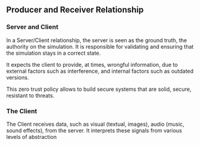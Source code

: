 ## Producer and Receiver Relationship

### Server and Client

In a Server/Client relationship, the server is seen as the ground truth, the authority on the simulation. It is responsible for validating and ensuring that the simulation stays in a correct state.

It expects the client to provide, at times, wrongful information, due to external factors such as interference, and internal factors such as outdated versions.

This zero trust policy allows to build secure systems that are solid, secure, resistant to threats.

### The Client

The Client receives data, such as visual (textual, images), audio (music, sound effects), from the server. It interprets these signals from various levels of abstraction